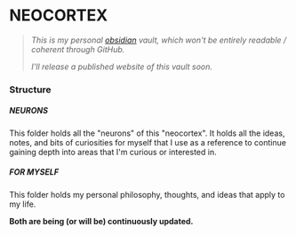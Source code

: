 # NEOCORTEX

> _This is my personal [obsidian](obsidian.md) vault, which won't be entirely readable / coherent through GitHub._
> 
> _I'll release a published website of this vault soon._
### Structure
##### **NEURONS** 
This folder holds all the "neurons" of this "neocortex". It holds all the ideas, notes, and bits of curiosities for myself that I use as a reference to continue gaining depth into areas that I'm curious or interested in.
##### FOR MYSELF
This folder holds my personal philosophy, thoughts, and ideas that apply to my life.

**Both are being (or will be) continuously updated.**